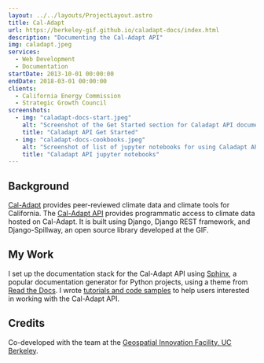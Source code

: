 ```yaml
---
layout: ../../layouts/ProjectLayout.astro
title: Cal-Adapt
url: https://berkeley-gif.github.io/caladapt-docs/index.html
description: "Documenting the Cal-Adapt API"
img: caladapt.jpeg
services:
  - Web Development
  - Documentation
startDate: 2013-10-01 00:00:00
endDate: 2018-03-01 00:00:00
clients:
  - California Energy Commission
  - Strategic Growth Council
screenshots:
  - img: "caladapt-docs-start.jpeg"
    alt: "Screenshot of the Get Started section for Caladapt API documentation"
    title: "Caladapt API Get Started"
  - img: "caladapt-docs-cookbooks.jpeg"
    alt: "Screenshot of list of jupyter notebooks for using Caladapt API"
    title: "Caladapt API jupyter notebooks"
---
```


## Background

[Cal-Adapt](https://cal-adapt.org/) provides peer-reviewed climate data and climate tools for California. The [Cal-Adapt API](https://api.cal-adapt.org/api/) provides programmatic access to climate data hosted on Cal-Adapt. It is built using Django, Django REST framework, and Django-Spillway, an open source library developed at the GIF.

## My Work

I set up the documentation stack for the Cal-Adapt API using [Sphinx](https://www.sphinx-doc.org/en/master/), a popular documentation generator for Python projects, using a theme from [Read the Docs](https://readthedocs.org). I wrote [tutorials and code samples](https://berkeley-gif.github.io/caladapt-docs/cookbook.html) to help users interested in working with the Cal-Adapt API.

## Credits

Co-developed with the team at the [Geospatial Innovation Facility, UC Berkeley](http://gif.berkeley.edu/).
